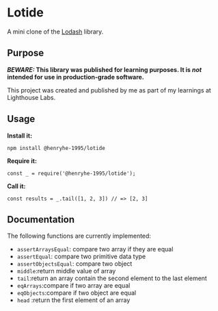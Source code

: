 # Lotide

A mini clone of the [Lodash](https://lodash.com) library.

## Purpose

**_BEWARE:_ This library was published for learning purposes. It is _not_ intended for use in production-grade software.**

This project was created and published by me as part of my learnings at Lighthouse Labs. 

## Usage

**Install it:**

`npm install @henryhe-1995/lotide`

**Require it:**

`const _ = require('@henryhe-1995/lotide');`

**Call it:**

`const results = _.tail([1, 2, 3]) // => [2, 3]`

## Documentation

The following functions are currently implemented:

* `assertArraysEqual`: compare two array if they are equal
* `assertEqual`: compare two primitive data type
* `assertObjectsEqual`: compare two object
* `middle`:return middle value of array
* `tail`:return an array contain the second element to the last element
* `eqArrays`:compare if two array are equal
* `eqObjects`:compare if two object are equal
* `head` :return the first element of an array